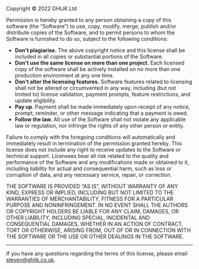Copyright ©️ 2022 GHIJK Ltd

Permission is hereby granted to any person obtaining a copy of this software (the “Software”) to use, copy, modify, merge, publish and/or distribute copies of the Software, and to permit persons to whom the Software is furnished to do so, subject to the following conditions:

- **Don't plagiarise.** The above copyright notice and this license shall be included in all copies or substantial portions of the Software.
- **Don't use the same license on more than one project.** Each licensed copy of the software shall be actively installed on no more than one production environment at any one time.
- **Don't alter the licensing features.** Software features related to licensing shall not be altered or circumvented in any way, including (but not limited to) license validation, payment prompts, feature restrictions, and update eligibility.
- **Pay up**. Payment shall be made immediately upon receipt of any notice, prompt, reminder, or other message indicating that a payment is owed.
- **Follow the law.** All use of the Software shall not violate any applicable law or regulation, nor infringe the rights of any other person or entity.

Failure to comply with the foregoing conditions will automatically and immediately result in termination of the permission granted hereby. This license does not include any right to receive updates to the Software or technical support. Licensees bear all risk related to the quality and performance of the Software and any modifications made or obtained to it, including liability for actual and consequential harm, such as loss or corruption of data, and any necessary service, repair, or correction.

THE SOFTWARE IS PROVIDED “AS IS”, WITHOUT WARRANTY OF ANY KIND, EXPRESS OR IMPLIED, INCLUDING BUT NOT LIMITED TO THE WARRANTIES OF MERCHANTABILITY, FITNESS FOR A PARTICULAR PURPOSE AND NONINFRINGEMENT. IN NO EVENT SHALL THE AUTHORS OR COPYRIGHT HOLDERS BE LIABLE FOR ANY CLAIM, DAMAGES, OR OTHER LIABILITY, INCLUDING SPECIAL, INCIDENTAL AND CONSEQUENTIAL DAMAGES, WHETHER IN AN ACTION OF CONTRACT, TORT OR OTHERWISE, ARISING FROM, OUT OF OR IN CONNECTION WITH THE SOFTWARE OR THE USE OR OTHER DEALINGS IN THE SOFTWARE.

---

If you have any questions regarding the terms of this license, please email [steven@ghijk.co.uk](mailto:steven@ghijk.co.uk).
